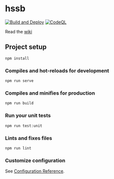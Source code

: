 # hssb
[![Build and Deploy](https://github.com/Holy-Spirit-Scholar-Bowl/buzzer/actions/workflows/deploy.yml/badge.svg)](https://github.com/Holy-Spirit-Scholar-Bowl/buzzer/actions/workflows/deploy.yml)
[![CodeQL](https://github.com/Holy-Spirit-Scholar-Bowl/buzzer/actions/workflows/codeql-analysis.yml/badge.svg)](https://github.com/Holy-Spirit-Scholar-Bowl/buzzer/actions/workflows/codeql-analysis.yml)

Read the [wiki](https://github.com/Holy-Spirit-Scholar-Bowl/buzzer/wiki)

## Project setup
```
npm install
```

### Compiles and hot-reloads for development
```
npm run serve
```

### Compiles and minifies for production
```
npm run build
```

### Run your unit tests
```
npm run test:unit
```

### Lints and fixes files
```
npm run lint
```

### Customize configuration
See [Configuration Reference](https://cli.vuejs.org/config/).
